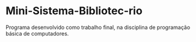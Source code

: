 # Mini-Sistema-Bibliotec-rio
Programa desenvolvido como trabalho final, na disciplina de programação básica de computadores.
